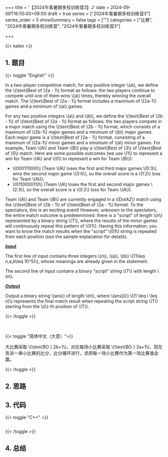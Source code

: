 +++
title = '【2024牛客暑期多校训练营3】J'
date = 2024-09-09T16:55:00+08:00
draft = true
series = ["2024牛客暑期多校训练营3"]
series_order = 5
showSummary = false
tags = [""]
categories = ["比赛", "2024牛客暑期多校训练营", "2024牛客暑期多校训练营3"]

+++

{{< katex >}}

## 1. 题目

{{< toggle "English" >}}

In a two-player competitive match, for any positive integer \\(a\\), we define the \\(\text{Best of }2a - 1\\) format as follows: the two players continue to compete until one of them wins \\(a\\) times, thereby winning the overall match. The \\(\text{Best of }2a - 1\\) format includes a maximum of \\(2a-1\\) games and a minimum of \\(a\\) games.

For any two positive integers \\(a\\) and \\(b\\), we define the \\(\text{Best of }2b - 1\\) of \\(\text{Best of }2a - 1\\) format as follows: the two players compete in a major match using the \\(\text{Best of }2b - 1\\) format, which consists of a maximum of \\(2b-1\\) major games and a minimum of \\(b\\) major games. Each major game is a \\(\text{Best of }2a - 1\\) format, consisting of a maximum of \\(2a-1\\) minor games and a minimum of \\(a\\) minor games. For example, Team \\(A\\) and Team \\(B\\) play a \\(\text{Best of }3\\) of \\(\text{Best of }5\\) match. Here are some possible outcomes (we use \\(1\\) to represent a win for Team \\(A\\) and \\(0\\) to represent a win for Team \\(B\\)):

- \\(000111000\\) (Team \\(A\\) loses the first and third major games \\(0:3\\), wins the second major game \\(3:0\\), so the overall score is a \\(1:2\\) loss for Team \\(A\\));
- \\(0110000110\\) (Team \\(A\\) loses the first and second major games \\(2:3\\), so the overall score is a \\(0:2\\) loss for Team \\(A\\)).

Team \\(A\\) and Team \\(B\\) are currently engaged in a \\(DotA2\\) match using the \\(\text{Best of }2b - 1\\) of \\(\text{Best of }2a - 1\\) format. To the spectators, this is an exciting event! However, unknown to the spectators, the entire match outcome is predetermined: there is a "script" of length \\(n\\) represented by a binary string \\(T\\), where the results of the minor games will continuously repeat this pattern of \\(01\\). Having this information, you want to know the match results when the "script" \\(01\\) string is repeated from each position (see the sample explanation for details).

***<u>Input</u>***

The first line of input contains three integers \\(n\\), \\(a\\), \\(b\\) \\((1\leq n,a,b\leq 10^5)\\), whose meanings are already given in the statement.

The second line of input contains a binary "script" string \\(T\\) with length \\(n\\).

***<u>Output</u>***

Output a binary string \\(ans\\) of length \\(n\\), where \\(ans[i]\\) \\((1 \leq i \leq n)\\) represents the final match result when repeating the script string \\(T\\) starting from the \\(i\\)-th position of \\(T\\).

{{< /toggle >}}

<br>

{{< toggle "简体中文（大意）">}}

大比赛采取 \\(\text{BO } 2b+1\\)，对应每场小比赛采取 \\(\text{BO } 2a+1\\)，现在告诉一串小比赛的比分，比分循环进行，求把每一场小比赛作为第一场比赛谁会赢。

{{< /toggle >}}

## 2. 思路



## 3. 代码

{{< toggle "C++" >}}

```cpp

```

{{< /toggle >}}

## 4. 总结

